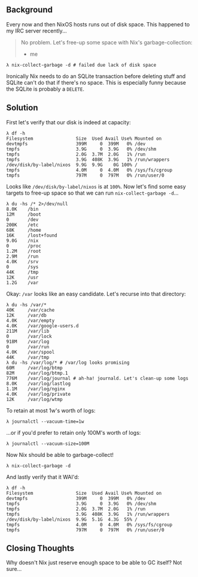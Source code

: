 ## Background

Every now and then NixOS hosts runs out of disk space. This happened to my IRC
server recently...

> No problem. Let's free-up some space with Nix's garbage-collection:
> - me

```shell
λ nix-collect-garbage -d # failed due lack of disk space
```

Ironically Nix needs to do an SQLite transaction before deleting stuff and
SQLite can't do that if there's no space. This is especially funny because the
SQLite is probably a `DELETE`.

## Solution

First let's verify that our disk is indeed at capacity:

```shell
λ df -h
Filesystem                Size  Used Avail Use% Mounted on
devtmpfs                  399M     0  399M   0% /dev
tmpfs                     3.9G     0  3.9G   0% /dev/shm
tmpfs                     2.0G  3.7M  2.0G   1% /run
tmpfs                     3.9G  408K  3.9G   1% /run/wrappers
/dev/disk/by-label/nixos  9.9G  9.9G    0G 100% /
tmpfs                     4.0M     0  4.0M   0% /sys/fs/cgroup
tmpfs                     797M     0  797M   0% /run/user/0
```

Looks like `/dev/disk/by-label/nixos` is at `100%`. Now let's find some easy
targets to free-up space so that we can run `nix-collect-garbage -d`...

```shell
λ du -hs /* 2>/dev/null
8.0K    /bin
12M     /boot
0       /dev
200K    /etc
68K     /home
16K     /lost+found
9.0G    /nix
0       /proc
1.2M    /root
2.9M    /run
4.0K    /srv
0       /sys
44K     /tmp
12K     /usr
1.2G    /var
```

Okay: `/var` looks like an easy candidate. Let's recurse into that directory:

```shell
λ du -hs /var/*
40K     /var/cache
12K     /var/db
4.0K    /var/empty
4.0K    /var/google-users.d
211M    /var/lib
0       /var/lock
918M    /var/log
0       /var/run
4.0K    /var/spool
44K     /var/tmp
λ du -hs /var/log/* # /var/log looks promising
60M     /var/log/btmp
82M     /var/log/btmp.1
776M    /var/log/journal # ah-ha! journald. Let's clean-up some logs
8.0K    /var/log/lastlog
1.1M    /var/log/nginx
4.0K    /var/log/private
12K     /var/log/wtmp
```

To retain at most 1w's worth of logs:

```shell
λ journalctl --vacuum-time=1w
```

...or if you'd prefer to retain only 100M's worth of logs:

```shell
λ journalctl --vacuum-size=100M
```

Now Nix should be able to garbage-collect!

```shell
λ nix-collect-garbage -d
```

And lastly verify that it WAI'd:

```
λ df -h
Filesystem                Size  Used Avail Use% Mounted on
devtmpfs                  399M     0  399M   0% /dev
tmpfs                     3.9G     0  3.9G   0% /dev/shm
tmpfs                     2.0G  3.7M  2.0G   1% /run
tmpfs                     3.9G  408K  3.9G   1% /run/wrappers
/dev/disk/by-label/nixos  9.9G  5.1G  4.3G  55% /
tmpfs                     4.0M     0  4.0M   0% /sys/fs/cgroup
tmpfs                     797M     0  797M   0% /run/user/0
```

## Closing Thoughts

Why doesn't Nix just reserve enough space to be able to GC itself? Not sure...
